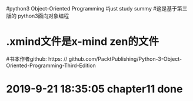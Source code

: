 #python3 Object-Oriented Programming
#just study summy
#这是基于第三版的 python3面向对象编程 
# .xmind文件是x-mind zen的文件
#书本作者github: https: // github.com/PacktPublishing/Python-3-Object-Oriented-Programming-Third-Edition
# 2019-9-21 18:35:05 chapter11 done
